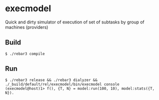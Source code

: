 execmodel
=====

Quick and dirty simulator of execution of set of subtasks by group of machines (providers)

Build
-----

    $ ./rebar3 compile


Run
-----

    $ ./rebar3 release && ./rebar3 dialyzer && ./_build/default/rel/execmodel/bin/execmodel console
    (execmodel@host)1> f(), {T, N} = model:run(100, 10), model:stats({T, N}).
